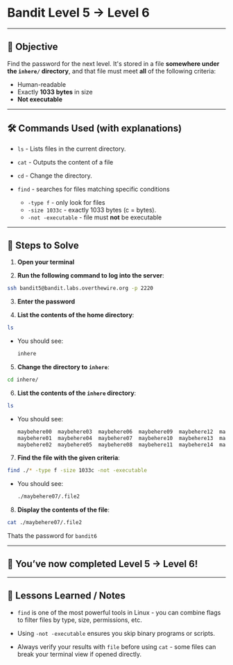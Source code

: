 # Bandit Level 5 → Level 6

---

## 🎯 Objective

Find the password for the next level. It's stored in a file **somewhere under the `inhere/` directory**, and that file must meet **all** of the following criteria:

- Human-readable
- Exactly **1033 bytes** in size
- **Not executable**


---


## 🛠️ Commands Used (with explanations)

- `ls` - Lists files in the current directory.

- `cat` - Outputs the content of a file

- `cd` - Change the directory.

- `find` - searches for files matching specific conditions
   - `-type f` - only look for files
   - `-size 1033c` - exactly 1033 bytes (c = bytes).
   - `-not -executable` - file must **not** be executable

---

## 🚀 Steps to Solve
1. **Open your terminal**

2. **Run the following command to log into the server**:

```bash
ssh bandit5@bandit.labs.overthewire.org -p 2220
```

3. **Enter the password**

4. **List the contents of the home directory**:
```bash
ls
```
- You should see: 
   ```bash
   inhere
   ```
5. **Change the directory to `inhere`**:
```bash
cd inhere/
```

6. **List the contents of the `inhere` directory**:
```bash 
ls
```
- You should see:
   ```bash
   maybehere00  maybehere03  maybehere06  maybehere09  maybehere12  maybehere15  maybehere18
   maybehere01  maybehere04  maybehere07  maybehere10  maybehere13  maybehere16  maybehere19
   maybehere02  maybehere05  maybehere08  maybehere11  maybehere14  maybehere17
   ```

7. **Find the file with the given criteria**:
```bash
find ./* -type f -size 1033c -not -executable
```
- You should see:
   ```bash
   ./maybehere07/.file2
   ```

8. **Display the contents of the file**:
```bash
cat ./maybehere07/.file2
```

Thats the password for `bandit6`

---

## 🎉 You’ve now completed Level 5 → Level 6!


---

## 🧠 Lessons Learned / Notes
- `find` is one of the most powerful tools in Linux - you can combine flags to filter files by type, size, permissions, etc.

- Using `-not -executable` ensures you skip binary programs or scripts.

- Always verify your results with `file` before using `cat` - some files can break your terminal view if opened directly.
